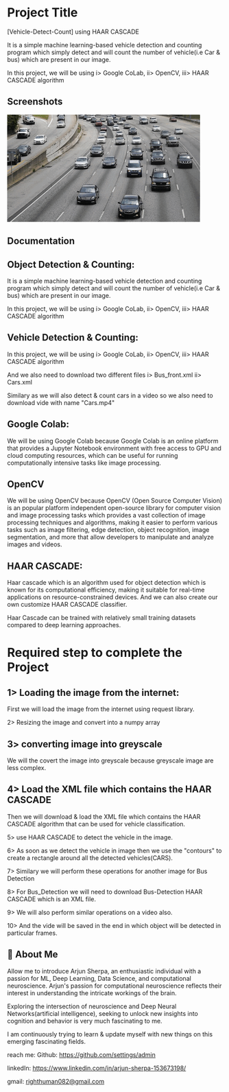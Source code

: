 # Project Title
[Vehicle-Detect-Count] using HAAR CASCADE

It is a simple machine learning-based vehicle detection and counting program which simply detect and will count the number of vehicle(i.e Car & bus) which are present in our image.

In this project, we will be using 
    i> Google CoLab,
    ii> OpenCV,
    iii> HAAR CASCADE algorithm
    

## Screenshots

![App Screenshot](https://raw.githubusercontent.com/innovative-group/Vehicle-Detect-Count-using-HAAR-CASCADE-/main/gif%20img%20for%20vehicle%20detect%20%26%20count.gif)



## Documentation
Object Detection & Counting:
----------------------------
It is a simple machine learning-based vehicle detection and counting program which simply detect and will count the number of vehicle(i.e Car & bus) which are present in our image.

In this project, we will be using i> Google CoLab, ii> OpenCV, iii> HAAR CASCADE algorithm


Vehicle Detection & Counting:
-----------------------------
In this project, we will be using 
    i> Google CoLab,
    ii> OpenCV,
    iii> HAAR CASCADE algorithm
    
And we also need to download two different files 
    i>  Bus_front.xml
    ii> Cars.xml

Similary as we will also detect & count cars in a video 
so we also need to download vide with name "Cars.mp4"
    
   

Google Colab:
-------------
We will be using Google Colab because Google Colab is an online platform that 
provides a Jupyter Notebook environment with free access to GPU and cloud 
computing resources, which can be useful for running computationally intensive 
tasks like image processing.

OpenCV
------------
We will be using OpenCV because OpenCV (Open Source Computer Vision) is an 
popular platform independent open-source library for computer vision and
image processing tasks which provides a vast collection of image processing 
techniques and algorithms, making it easier to perform various tasks such as
image filtering, edge detection, object recognition, image segmentation, and
more that allow developers to manipulate and analyze images and videos.


HAAR CASCADE:
------------- 
Haar cascade which is an algorithm used for object detection which is known 
for its computational efficiency, making it suitable for real-time applications
on resource-constrained devices. And we can also create our own customize 
HAAR CASCADE classifier. 

Haar Cascade can be trained with relatively small training datasets compared 
to deep learning approaches.
  

Required step to complete the Project
======================================

1> Loading the image from the internet:
   ------------------------------------
   First we will load the image from the internet using request library.
    
2> Resizing the image and convert into a numpy array

3> converting image into greyscale
   --------------------------------
   We will the covert the image into greyscale because greyscale image are less
   complex.

4> Load the XML file which contains the HAAR CASCADE
   --------------------------------------------------
   Then we will download & load the XML file which contains the HAAR CASCADE 
   algorithm that can be used for vehicle classification.

5> use HAAR CASCADE to detect the vehicle in the image. 

6> As soon as we detect the vehicle in image then we use the "contours" to 
   create a rectangle around all the detected vehicles(CARS).
    
7> Similary we will perform these operations for another image for 
   Bus Detection

8> For Bus_Detection we will need to download Bus-Detection HAAR CASCADE
   which is an XML file. 

9> We will also perform similar operations on a video also.

10> And the vide will be saved in the end in which object will be detected 
    in particular frames.





## 🚀 About Me

Allow me to introduce Arjun Sherpa, an enthusiastic individual with a passion for ML, Deep Learning, Data Science, and computational neuroscience. Arjun's passion for computational neuroscience reflects their interest in understanding the intricate workings of the brain.

Exploring the intersection of neuroscience and Deep Neural Networks(artificial intelligence), seeking to unlock new insights into cognition and behavior is very much fascinating to me.

I am continuously trying to learn & update myself with new things on this emerging fascinating fields.


reach me: 
Github: https://github.com/settings/admin

linkedIn: https://www.linkedin.com/in/arjun-sherpa-153673198/

gmail: righthuman082@gmail.com    
